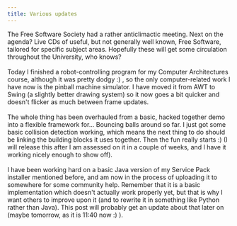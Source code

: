 ```yaml
---
title: Various updates
---
```

The Free Software Society had a rather anticlimactic meeting. Next on the agenda? Live CDs of useful, but not generally well known, Free Software, tailored for specific subject areas. Hopefully these will get some circulation throughout the University, who knows?<br /><br />Today I finished a robot-controlling program for my Computer Architectures course, although it was pretty dodgy :) , so the only computer-related work I have now is the pinball machine simulator. I have moved it from AWT to Swing (a slightly better drawing system) so it now goes a bit quicker and doesn't flicker as much between frame updates.<br /><br />The whole thing has been overhauled from a basic, hacked together demo into a flexible framework for... Bouncing balls around so far. I just got some basic collision detection working, which means the next thing to do should be linking the building blocks it uses together. Then the fun really starts :) (I will release this after I am assessed on it in a couple of weeks, and I have it working nicely enough to show off).<br /><br />I have been working hard on a basic Java version of my Service Pack installer mentioned before, and am now in the process of uploading it to somewhere for some community help. Remember that it is a basic implementation which doesn't actually work properly yet, but that is why I want others to improve upon it (and to rewrite it in something like Python rather than Java). This post will probably get an update about that later on (maybe tomorrow, as it is 11:40 now :) ).